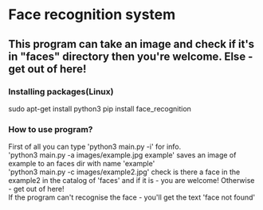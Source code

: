 # Face recognition system
## This program can take an image and check if it's in "faces" directory then you're welcome. Else - get out of here!
### Installing packages(Linux)
sudo apt-get install python3
pip install face_recognition
### How to use program?
First of all you can type 'python3 main.py -i' for info.
<br>
'python3 main.py -a images/example.jpg example' saves an image of example to an faces dir with name 'example'
<br>
'python3 main.py -c images/example2.jpg' check is there a face in the example2 in the catalog of 'faces' and if it is - you are welcome! Otherwise - get out of here!
<br>
If the program can't recognise the face - you'll get the text 'face not found'

